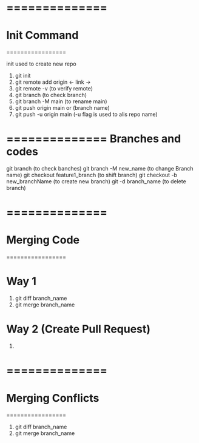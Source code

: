 ==============
================
Init Command
=============
=================

init used to create new repo
1. git init
2. git remote add origin <- link ->
3. git remote -v (to verify remote)
4. git branch  (to check branch)
5. git branch -M main (to rename main)
6. git push origin main  or (branch name)
7. git push -u origin main (-u flag is used to alis repo name)

==============
Branches and codes
=================

git branch (to check banches)
git branch -M new_name (to change Branch name)
git checkout feature1_branch (to shift branch)
git checkout -b new_branchName (to create new branch)
git -d branch_name (to delete branch)


==============
================
Merging Code
=============
=================

# Way 1
 1. git diff branch_name
 2. git merge branch_name

# Way 2 (Create Pull Request)
 1.

==============
================
Merging Conflicts
=============
=================
 1. git diff branch_name
 2. git merge branch_name